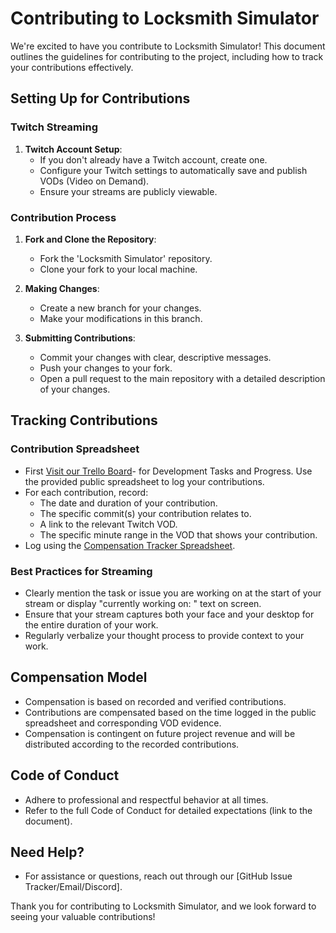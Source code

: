 # Contributing to Locksmith Simulator

We're excited to have you contribute to Locksmith Simulator! This document outlines the guidelines for contributing to the project, including how to track your contributions effectively.

## Setting Up for Contributions

### Twitch Streaming

1. **Twitch Account Setup**:
   - If you don't already have a Twitch account, create one.
   - Configure your Twitch settings to automatically save and publish VODs (Video on Demand).
   - Ensure your streams are publicly viewable.

### Contribution Process

1. **Fork and Clone the Repository**:

   - Fork the 'Locksmith Simulator' repository.
   - Clone your fork to your local machine.

2. **Making Changes**:

   - Create a new branch for your changes.
   - Make your modifications in this branch.

3. **Submitting Contributions**:
   - Commit your changes with clear, descriptive messages.
   - Push your changes to your fork.
   - Open a pull request to the main repository with a detailed description of your changes.

## Tracking Contributions

### Contribution Spreadsheet

- First [Visit our Trello Board](<Your_Trello_Board_Link>)- for Development Tasks and Progress. Use the provided public spreadsheet to log your contributions.
- For each contribution, record:
  - The date and duration of your contribution.
  - The specific commit(s) your contribution relates to.
  - A link to the relevant Twitch VOD.
  - The specific minute range in the VOD that shows your contribution.
- Log using the [Compensation Tracker Spreadsheet](https://docs.google.com/spreadsheets/d/1CK9yurmRs39DacZI-M3QNruKTv1JHryGBdpihkHQHDE/edit?usp=sharing).

### Best Practices for Streaming

- Clearly mention the task or issue you are working on at the start of your stream or display "currently working on: " text on screen.
- Ensure that your stream captures both your face and your desktop for the entire duration of your work.
- Regularly verbalize your thought process to provide context to your work.

## Compensation Model

- Compensation is based on recorded and verified contributions.
- Contributions are compensated based on the time logged in the public spreadsheet and corresponding VOD evidence.
- Compensation is contingent on future project revenue and will be distributed according to the recorded contributions.

## Code of Conduct

- Adhere to professional and respectful behavior at all times.
- Refer to the full Code of Conduct for detailed expectations (link to the document).

## Need Help?

- For assistance or questions, reach out through our [GitHub Issue Tracker/Email/Discord].

Thank you for contributing to Locksmith Simulator, and we look forward to seeing your valuable contributions!
